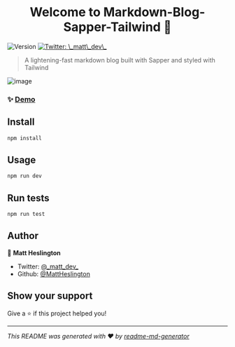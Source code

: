 <h1 align="center">Welcome to Markdown-Blog-Sapper-Tailwind 👋</h1>
<p>
  <img alt="Version" src="https://img.shields.io/badge/version-0.0.1-blue.svg?cacheSeconds=2592000" />
  <a href="https://twitter.com/\_matt\_dev\_" target="_blank">
    <img alt="Twitter: \_matt\_dev\_" src="https://img.shields.io/twitter/follow/\_matt\_dev\_.svg?style=social" />
  </a>
</p>

> A lightening-fast markdown blog built with Sapper and styled with Tailwind

![image](https://user-images.githubusercontent.com/8208896/89637992-aa9cdb80-d8dd-11ea-8eb3-270a12160462.png)

### ✨ [Demo](https://good-code.now.sh/)

## Install

```sh
npm install
```

## Usage

```sh
npm run dev
```

## Run tests

```sh
npm run test
```

## Author

👤 **Matt Heslington**

* Twitter: [@\_matt\_dev\_](https://twitter.com/\_matt\_dev\_)
* Github: [@MattHeslington](https://github.com/MattHeslington)

## Show your support

Give a ⭐️ if this project helped you!

***
_This README was generated with ❤️ by [readme-md-generator](https://github.com/kefranabg/readme-md-generator)_